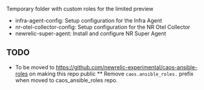 Temporary folder with custom roles for the limited preview

* infra-agent-config: Setup configuration for the Infra Agent
* nr-otel-collector-config: Setup configuration for the NR Otel Collector  
* newrelic-super-agent: Install and configure NR Super Agent

## TODO

* To be moved to https://github.com/newrelic-experimental/caos-ansible-roles on making this repo public
** Remove `caos.ansible_roles.` prefix when moved to caos_ansible_roles repo.